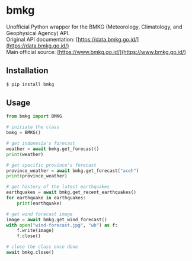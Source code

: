 # bmkg
Unofficial Python wrapper for the BMKG (Meteorology, Climatology, and Geophysical Agency) API.<br>
Original API documentation: [https://data.bmkg.go.id/](https://data.bmkg.go.id/)<br>
Main official source: [https://www.bmkg.go.id/](https://www.bmkg.go.id/)<br>

## Installation
```bash
$ pip install bmkg
```

## Usage
```py
from bmkg import BMKG

# initiate the class
bmkg = BMKG()

# get indonesia's forecast
weather = await bmkg.get_forecast()
print(weather)

# get specific province's forecast
province_weather = await bmkg.get_forecast("aceh")
print(province_weather)

# get history of the latest earthquakes
earthquakes = await bmkg.get_recent_earthquakes()
for earthquake in earthquakes:
	print(earthquake)

# get wind forecast image
image = await bmkg.get_wind_forecast()
with open("wind-forecast.jpg", "wb") as f:
    f.write(image)
    f.close()

# close the class once done
await bmkg.close()
```